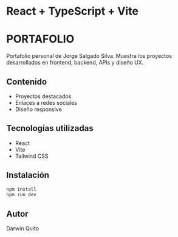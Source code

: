 # React + TypeScript + Vite
# PORTAFOLIO

Portafolio personal de Jorge Salgado Silva. Muestra los proyectos desarrollados en frontend, backend, APIs y diseño UX.

## Contenido

- Proyectos destacados
- Enlaces a redes sociales
- Diseño responsive

## Tecnologías utilizadas

- React
- Vite
- Tailwind CSS

## Instalación

```bash
npm install
npm run dev
```

## Autor

Darwin Quito
